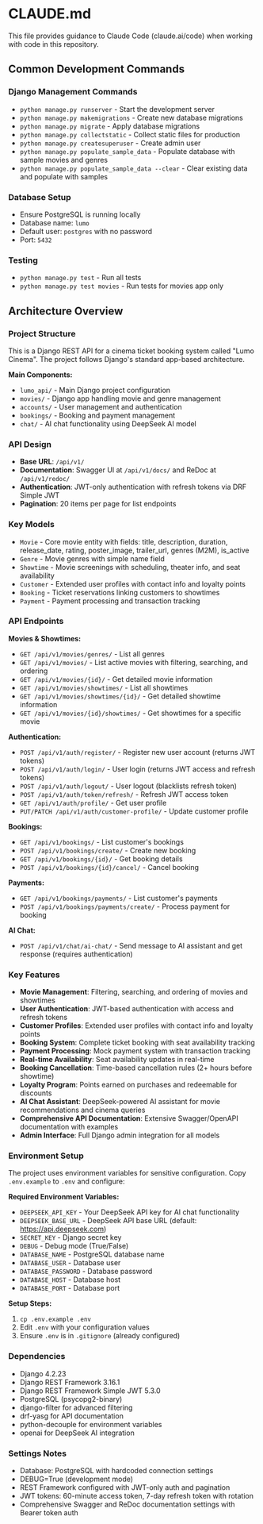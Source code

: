 # CLAUDE.md

This file provides guidance to Claude Code (claude.ai/code) when working with code in this repository.

## Common Development Commands

### Django Management Commands
- `python manage.py runserver` - Start the development server
- `python manage.py makemigrations` - Create new database migrations
- `python manage.py migrate` - Apply database migrations
- `python manage.py collectstatic` - Collect static files for production
- `python manage.py createsuperuser` - Create admin user
- `python manage.py populate_sample_data` - Populate database with sample movies and genres
- `python manage.py populate_sample_data --clear` - Clear existing data and populate with samples

### Database Setup
- Ensure PostgreSQL is running locally
- Database name: `lumo`
- Default user: `postgres` with no password
- Port: `5432`

### Testing
- `python manage.py test` - Run all tests
- `python manage.py test movies` - Run tests for movies app only

## Architecture Overview

### Project Structure
This is a Django REST API for a cinema ticket booking system called "Lumo Cinema". The project follows Django's standard app-based architecture.

**Main Components:**
- `lumo_api/` - Main Django project configuration
- `movies/` - Django app handling movie and genre management
- `accounts/` - User management and authentication
- `bookings/` - Booking and payment management
- `chat/` - AI chat functionality using DeepSeek AI model

### API Design
- **Base URL**: `/api/v1/`
- **Documentation**: Swagger UI at `/api/v1/docs/` and ReDoc at `/api/v1/redoc/`
- **Authentication**: JWT-only authentication with refresh tokens via DRF Simple JWT
- **Pagination**: 20 items per page for list endpoints

### Key Models
- `Movie` - Core movie entity with fields: title, description, duration, release_date, rating, poster_image, trailer_url, genres (M2M), is_active
- `Genre` - Movie genres with simple name field
- `Showtime` - Movie screenings with scheduling, theater info, and seat availability
- `Customer` - Extended user profiles with contact info and loyalty points
- `Booking` - Ticket reservations linking customers to showtimes
- `Payment` - Payment processing and transaction tracking

### API Endpoints

**Movies & Showtimes:**
- `GET /api/v1/movies/genres/` - List all genres
- `GET /api/v1/movies/` - List active movies with filtering, searching, and ordering
- `GET /api/v1/movies/{id}/` - Get detailed movie information
- `GET /api/v1/movies/showtimes/` - List all showtimes
- `GET /api/v1/movies/showtimes/{id}/` - Get detailed showtime information
- `GET /api/v1/movies/{id}/showtimes/` - Get showtimes for a specific movie

**Authentication:**
- `POST /api/v1/auth/register/` - Register new user account (returns JWT tokens)
- `POST /api/v1/auth/login/` - User login (returns JWT access and refresh tokens)
- `POST /api/v1/auth/logout/` - User logout (blacklists refresh token)
- `POST /api/v1/auth/token/refresh/` - Refresh JWT access token
- `GET /api/v1/auth/profile/` - Get user profile
- `PUT/PATCH /api/v1/auth/customer-profile/` - Update customer profile

**Bookings:**
- `GET /api/v1/bookings/` - List customer's bookings
- `POST /api/v1/bookings/create/` - Create new booking
- `GET /api/v1/bookings/{id}/` - Get booking details
- `POST /api/v1/bookings/{id}/cancel/` - Cancel booking

**Payments:**
- `GET /api/v1/bookings/payments/` - List customer's payments
- `POST /api/v1/bookings/payments/create/` - Process payment for booking

**AI Chat:**
- `POST /api/v1/chat/ai-chat/` - Send message to AI assistant and get response (requires authentication)

### Key Features
- **Movie Management**: Filtering, searching, and ordering of movies and showtimes
- **User Authentication**: JWT-based authentication with access and refresh tokens
- **Customer Profiles**: Extended user profiles with contact info and loyalty points
- **Booking System**: Complete ticket booking with seat availability tracking
- **Payment Processing**: Mock payment system with transaction tracking
- **Real-time Availability**: Seat availability updates in real-time
- **Booking Cancellation**: Time-based cancellation rules (2+ hours before showtime)
- **Loyalty Program**: Points earned on purchases and redeemable for discounts
- **AI Chat Assistant**: DeepSeek-powered AI assistant for movie recommendations and cinema queries
- **Comprehensive API Documentation**: Extensive Swagger/OpenAPI documentation with examples
- **Admin Interface**: Full Django admin integration for all models

### Environment Setup
The project uses environment variables for sensitive configuration. Copy `.env.example` to `.env` and configure:

**Required Environment Variables:**
- `DEEPSEEK_API_KEY` - Your DeepSeek API key for AI chat functionality
- `DEEPSEEK_BASE_URL` - DeepSeek API base URL (default: https://api.deepseek.com)
- `SECRET_KEY` - Django secret key
- `DEBUG` - Debug mode (True/False)
- `DATABASE_NAME` - PostgreSQL database name
- `DATABASE_USER` - Database user
- `DATABASE_PASSWORD` - Database password
- `DATABASE_HOST` - Database host
- `DATABASE_PORT` - Database port

**Setup Steps:**
1. `cp .env.example .env`
2. Edit `.env` with your configuration values
3. Ensure `.env` is in `.gitignore` (already configured)

### Dependencies
- Django 4.2.23
- Django REST Framework 3.16.1
- Django REST Framework Simple JWT 5.3.0
- PostgreSQL (psycopg2-binary)
- django-filter for advanced filtering
- drf-yasg for API documentation
- python-decouple for environment variables
- openai for DeepSeek AI integration

### Settings Notes
- Database: PostgreSQL with hardcoded connection settings
- DEBUG=True (development mode)
- REST Framework configured with JWT-only auth and pagination
- JWT tokens: 60-minute access token, 7-day refresh token with rotation
- Comprehensive Swagger and ReDoc documentation settings with Bearer token auth